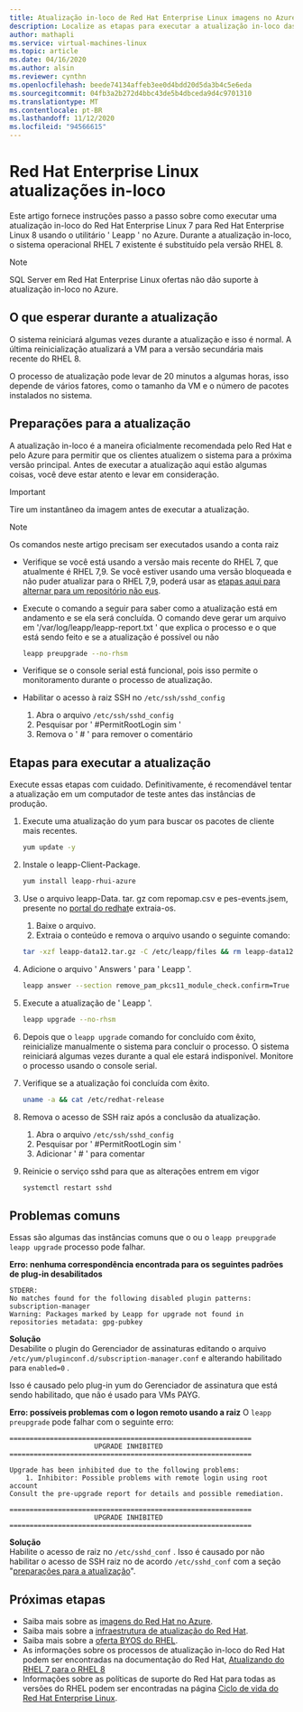 ```yaml
---
title: Atualização in-loco de Red Hat Enterprise Linux imagens no Azure
description: Localize as etapas para executar a atualização in-loco das imagens do Red Hat Enterprise 7. x para a versão mais recente do 8. x
author: mathapli
ms.service: virtual-machines-linux
ms.topic: article
ms.date: 04/16/2020
ms.author: alsin
ms.reviewer: cynthn
ms.openlocfilehash: beede74134affeb3ee0d4bdd20d5da3b4c5e6eda
ms.sourcegitcommit: 04fb3a2b272d4bbc43de5b4dbceda9d4c9701310
ms.translationtype: MT
ms.contentlocale: pt-BR
ms.lasthandoff: 11/12/2020
ms.locfileid: "94566615"
---
```

# <a name="red-hat-enterprise-linux-in-place-upgrades"></a>Red Hat Enterprise Linux atualizações in-loco

Este artigo fornece instruções passo a passo sobre como executar uma atualização in-loco do Red Hat Enterprise Linux 7 para Red Hat Enterprise Linux 8 usando o utilitário ' Leapp ' no Azure. Durante a atualização in-loco, o sistema operacional RHEL 7 existente é substituído pela versão RHEL 8.

>[!Note] 
> SQL Server em Red Hat Enterprise Linux ofertas não dão suporte à atualização in-loco no Azure.

## <a name="what-to-expect-during-the-upgrade"></a>O que esperar durante a atualização
O sistema reiniciará algumas vezes durante a atualização e isso é normal. A última reinicialização atualizará a VM para a versão secundária mais recente do RHEL 8. 

O processo de atualização pode levar de 20 minutos a algumas horas, isso depende de vários fatores, como o tamanho da VM e o número de pacotes instalados no sistema.

## <a name="preparations-for-the-upgrade"></a>Preparações para a atualização
A atualização in-loco é a maneira oficialmente recomendada pelo Red Hat e pelo Azure para permitir que os clientes atualizem o sistema para a próxima versão principal. Antes de executar a atualização aqui estão algumas coisas, você deve estar atento e levar em consideração. 

>[!Important] 
> Tire um instantâneo da imagem antes de executar a atualização.

>[!NOTE]
> Os comandos neste artigo precisam ser executados usando a conta raiz

* Verifique se você está usando a versão mais recente do RHEL 7, que atualmente é RHEL 7,9. Se você estiver usando uma versão bloqueada e não puder atualizar para o RHEL 7,9, poderá usar as [etapas aqui para alternar para um repositório não eus](https://docs.microsoft.com/azure/virtual-machines/workloads/redhat/redhat-rhui#switch-a-rhel-7x-vm-back-to-non-eus-remove-a-version-lock).

* Execute o comando a seguir para saber como a atualização está em andamento e se ela será concluída. O comando deve gerar um arquivo em '/var/log/leapp/leapp-report.txt ' que explica o processo e o que está sendo feito e se a atualização é possível ou não
    ```bash
    leapp preupgrade --no-rhsm
    ```
* Verifique se o console serial está funcional, pois isso permite o monitoramento durante o processo de atualização.

* Habilitar o acesso à raiz SSH no `/etc/ssh/sshd_config`
    1. Abra o arquivo `/etc/ssh/sshd_config`
    1. Pesquisar por ' #PermitRootLogin sim '
    1. Remova o ' # ' para remover o comentário

## <a name="steps-for-performing-the-upgrade"></a>Etapas para executar a atualização

Execute essas etapas com cuidado. Definitivamente, é recomendável tentar a atualização em um computador de teste antes das instâncias de produção.

1. Execute uma atualização do yum para buscar os pacotes de cliente mais recentes.
    ```bash
    yum update -y
    ```

1. Instale o leapp-Client-Package.
    ```bash
    yum install leapp-rhui-azure
    ```
    
1. Use o arquivo leapp-Data. tar. gz com repomap.csv e pes-events.jsem, presente no [portal do redhat](https://access.redhat.com/articles/3664871)e extraia-os. 
    1. Baixe o arquivo.
    1. Extraia o conteúdo e remova o arquivo usando o seguinte comando:
    ```bash
    tar -xzf leapp-data12.tar.gz -C /etc/leapp/files && rm leapp-data12.tar.gz
    ```

1. Adicione o arquivo ' Answers ' para ' Leapp '.
    ```bash
    leapp answer --section remove_pam_pkcs11_module_check.confirm=True --add
    ``` 

1. Execute a atualização de ' Leapp '.
    ```bash
    leapp upgrade --no-rhsm
    ```
1.  Depois que o `leapp upgrade` comando for concluído com êxito, reinicialize manualmente o sistema para concluir o processo. O sistema reiniciará algumas vezes durante a qual ele estará indisponível. Monitore o processo usando o console serial.

1.  Verifique se a atualização foi concluída com êxito.
    ```bash
    uname -a && cat /etc/redhat-release
    ```

1. Remova o acesso de SSH raiz após a conclusão da atualização.
    1. Abra o arquivo `/etc/ssh/sshd_config`
    1. Pesquisar por ' #PermitRootLogin sim '
    1. Adicionar ' # ' para comentar

1. Reinicie o serviço sshd para que as alterações entrem em vigor
    ```bash
    systemctl restart sshd
    ```

## <a name="common-issues"></a>Problemas comuns
Essas são algumas das instâncias comuns que o ou o `leapp preupgrade` `leapp upgrade` processo pode falhar.

**Erro: nenhuma correspondência encontrada para os seguintes padrões de plug-in desabilitados**
```plaintext
STDERR:
No matches found for the following disabled plugin patterns: subscription-manager
Warning: Packages marked by Leapp for upgrade not found in repositories metadata: gpg-pubkey
```
**Solução**\
Desabilite o plugin do Gerenciador de assinaturas editando o arquivo `/etc/yum/pluginconf.d/subscription-manager.conf` e alterando habilitado para `enabled=0` .

Isso é causado pelo plug-in yum do Gerenciador de assinatura que está sendo habilitado, que não é usado para VMs PAYG.

**Erro: possíveis problemas com o logon remoto usando a raiz** O `leapp preupgrade` pode falhar com o seguinte erro:
```structured-text
============================================================
                     UPGRADE INHIBITED
============================================================

Upgrade has been inhibited due to the following problems:
    1. Inhibitor: Possible problems with remote login using root account
Consult the pre-upgrade report for details and possible remediation.

============================================================
                     UPGRADE INHIBITED
============================================================
```
**Solução**\
Habilite o acesso de raiz no `/etc/sshd_conf` .
Isso é causado por não habilitar o acesso de SSH raiz no de acordo `/etc/sshd_conf` com a seção "[preparações para a atualização](#preparations-for-the-upgrade)". 

## <a name="next-steps"></a>Próximas etapas
* Saiba mais sobre as [imagens do Red Hat no Azure](./redhat-images.md).
* Saiba mais sobre a [infraestrutura de atualização do Red Hat](./redhat-rhui.md).
* Saiba mais sobre a [oferta BYOS do RHEL](./byos.md).
* As informações sobre os processos de atualização in-loco do Red Hat podem ser encontradas na documentação do Red Hat, [Atualizando do RHEL 7 para o RHEL 8](https://access.redhat.com/documentation/en-us/red_hat_enterprise_linux/8/html-single/upgrading_from_rhel_7_to_rhel_8/index)
* Informações sobre as políticas de suporte do Red Hat para todas as versões do RHEL podem ser encontradas na página [Ciclo de vida do Red Hat Enterprise Linux](https://access.redhat.com/support/policy/updates/errata).